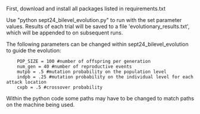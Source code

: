 First, download and install all packages listed in requirements.txt

Use "python sept24_bilevel_evolution.py" to run with the set parameter values.
Results of each trial will be saved to a file 'evolutionary_results.txt', which will be appended to on subsequent runs.

The following parameters can be changed within sept24_bilevel_evolution to guide the evolution:

        POP_SIZE = 100 #number of offspring per generation
        num_gen = 40 #number of reproductive events
        mutpb = .5 #mutation probability on the population level
        indpb = .25 #mutation probability on the individual level for each attack location
        cxpb = .5 #crossover probability

Within the python code some paths may have to be changed to match paths on the machine being used.        